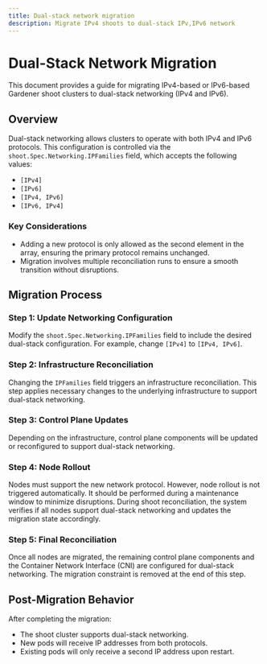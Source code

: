 ```yaml
---
title: Dual-stack network migration
description: Migrate IPv4 shoots to dual-stack IPv,IPv6 network
---
```


# Dual-Stack Network Migration

This document provides a guide for migrating IPv4-based or IPv6-based Gardener shoot clusters to dual-stack networking (IPv4 and IPv6).
## Overview

Dual-stack networking allows clusters to operate with both IPv4 and IPv6 protocols. This configuration is controlled via the `shoot.Spec.Networking.IPFamilies` field, which accepts the following values:
- `[IPv4]`
- `[IPv6]`
- `[IPv4, IPv6]`
- `[IPv6, IPv4]`

### Key Considerations
- Adding a new protocol is only allowed as the second element in the array, ensuring the primary protocol remains unchanged.
- Migration involves multiple reconciliation runs to ensure a smooth transition without disruptions.

## Migration Process

### Step 1: Update Networking Configuration
Modify the `shoot.Spec.Networking.IPFamilies` field to include the desired dual-stack configuration. For example, change `[IPv4]` to `[IPv4, IPv6]`.

### Step 2: Infrastructure Reconciliation
Changing the `IPFamilies` field triggers an infrastructure reconciliation. This step applies necessary changes to the underlying infrastructure to support dual-stack networking.

### Step 3: Control Plane Updates
Depending on the infrastructure, control plane components will be updated or reconfigured to support dual-stack networking.

### Step 4: Node Rollout
Nodes must support the new network protocol. However, node rollout is not triggered automatically. It should be performed during a maintenance window to minimize disruptions. During shoot reconciliation, the system verifies if all nodes support dual-stack networking and updates the migration state accordingly.

### Step 5: Final Reconciliation
Once all nodes are migrated, the remaining control plane components and the Container Network Interface (CNI) are configured for dual-stack networking. The migration constraint is removed at the end of this step.

## Post-Migration Behavior

After completing the migration:
- The shoot cluster supports dual-stack networking.
- New pods will receive IP addresses from both protocols.
- Existing pods will only receive a second IP address upon restart.



